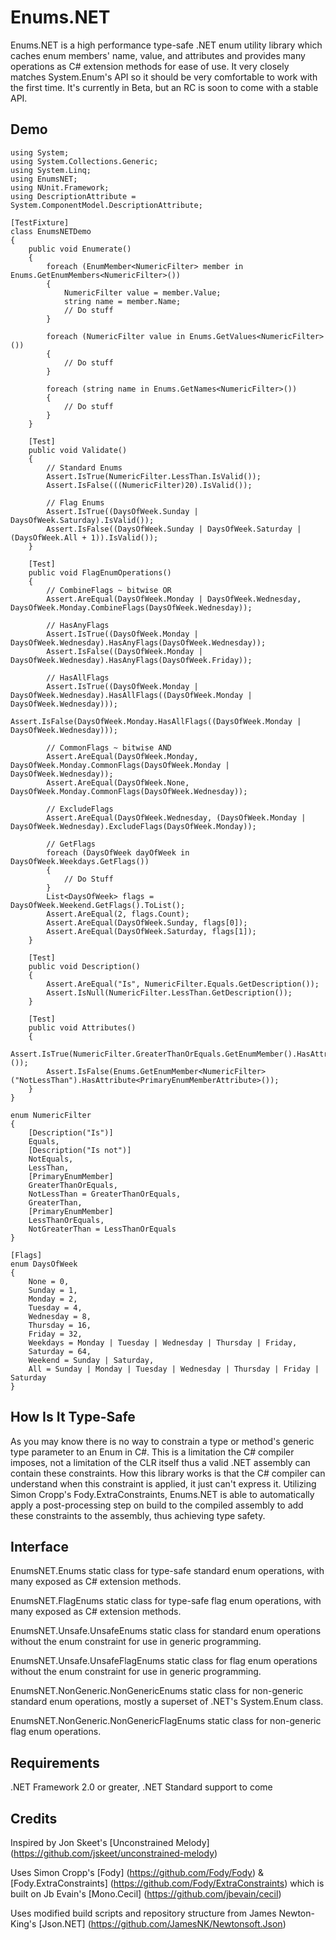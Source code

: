 # Enums.NET
Enums.NET is a high performance type-safe .NET enum utility library which caches enum members' name, value, and attributes and provides many operations as C# extension methods for ease of use. It very closely matches System.Enum's API so it should be very comfortable to work with the first time. It's currently in Beta, but an RC is soon to come with a stable API.

## Demo
    using System;
    using System.Collections.Generic;
    using System.Linq;
    using EnumsNET;
    using NUnit.Framework;
    using DescriptionAttribute = System.ComponentModel.DescriptionAttribute;
    
    [TestFixture]
    class EnumsNETDemo
    {
        public void Enumerate()
        {
            foreach (EnumMember<NumericFilter> member in Enums.GetEnumMembers<NumericFilter>())
            {
                NumericFilter value = member.Value;
                string name = member.Name;
                // Do stuff
            }
    
            foreach (NumericFilter value in Enums.GetValues<NumericFilter>())
            {
                // Do stuff
            }
    
            foreach (string name in Enums.GetNames<NumericFilter>())
            {
                // Do stuff
            }
        }
    
        [Test]
        public void Validate()
        {
            // Standard Enums
            Assert.IsTrue(NumericFilter.LessThan.IsValid());
            Assert.IsFalse(((NumericFilter)20).IsValid());
    
            // Flag Enums
            Assert.IsTrue((DaysOfWeek.Sunday | DaysOfWeek.Saturday).IsValid());
            Assert.IsFalse((DaysOfWeek.Sunday | DaysOfWeek.Saturday | (DaysOfWeek.All + 1)).IsValid());
        }
    
        [Test]
        public void FlagEnumOperations()
        {
            // CombineFlags ~ bitwise OR
            Assert.AreEqual(DaysOfWeek.Monday | DaysOfWeek.Wednesday, DaysOfWeek.Monday.CombineFlags(DaysOfWeek.Wednesday));
    
            // HasAnyFlags
            Assert.IsTrue((DaysOfWeek.Monday | DaysOfWeek.Wednesday).HasAnyFlags(DaysOfWeek.Wednesday));
            Assert.IsFalse((DaysOfWeek.Monday | DaysOfWeek.Wednesday).HasAnyFlags(DaysOfWeek.Friday));
    
            // HasAllFlags
            Assert.IsTrue((DaysOfWeek.Monday | DaysOfWeek.Wednesday).HasAllFlags((DaysOfWeek.Monday | DaysOfWeek.Wednesday)));
            Assert.IsFalse(DaysOfWeek.Monday.HasAllFlags((DaysOfWeek.Monday | DaysOfWeek.Wednesday)));
    
            // CommonFlags ~ bitwise AND
            Assert.AreEqual(DaysOfWeek.Monday, DaysOfWeek.Monday.CommonFlags(DaysOfWeek.Monday | DaysOfWeek.Wednesday));
            Assert.AreEqual(DaysOfWeek.None, DaysOfWeek.Monday.CommonFlags(DaysOfWeek.Wednesday));
    
            // ExcludeFlags
            Assert.AreEqual(DaysOfWeek.Wednesday, (DaysOfWeek.Monday | DaysOfWeek.Wednesday).ExcludeFlags(DaysOfWeek.Monday));
    
            // GetFlags
            foreach (DaysOfWeek dayOfWeek in DaysOfWeek.Weekdays.GetFlags())
            {
                // Do Stuff
            }
            List<DaysOfWeek> flags = DaysOfWeek.Weekend.GetFlags().ToList();
            Assert.AreEqual(2, flags.Count);
            Assert.AreEqual(DaysOfWeek.Sunday, flags[0]);
            Assert.AreEqual(DaysOfWeek.Saturday, flags[1]);
        }
    
        [Test]
        public void Description()
        {
            Assert.AreEqual("Is", NumericFilter.Equals.GetDescription());
            Assert.IsNull(NumericFilter.LessThan.GetDescription());
        }
    
        [Test]
        public void Attributes()
        {
            Assert.IsTrue(NumericFilter.GreaterThanOrEquals.GetEnumMember().HasAttribute<PrimaryEnumMemberAttribute>());
            Assert.IsFalse(Enums.GetEnumMember<NumericFilter>("NotLessThan").HasAttribute<PrimaryEnumMemberAttribute>());
        }
    }
    
    enum NumericFilter
    {
        [Description("Is")]
        Equals,
        [Description("Is not")]
        NotEquals,
        LessThan,
        [PrimaryEnumMember]
        GreaterThanOrEquals,
        NotLessThan = GreaterThanOrEquals,
        GreaterThan,
        [PrimaryEnumMember]
        LessThanOrEquals,
        NotGreaterThan = LessThanOrEquals
    }
    
    [Flags]
    enum DaysOfWeek
    {
        None = 0,
        Sunday = 1,
        Monday = 2,
        Tuesday = 4,
        Wednesday = 8,
        Thursday = 16,
        Friday = 32,
        Weekdays = Monday | Tuesday | Wednesday | Thursday | Friday,
        Saturday = 64,
        Weekend = Sunday | Saturday,
        All = Sunday | Monday | Tuesday | Wednesday | Thursday | Friday | Saturday
    }

## How Is It Type-Safe
As you may know there is no way to constrain a type or method's generic type parameter to an Enum in C#. This is a limitation the C# compiler imposes, not a limitation of the CLR itself thus a valid .NET assembly can contain these constraints. How this library works is that the C# compiler can understand when this constraint is applied, it just can't express it. Utilizing Simon Cropp's Fody.ExtraConstraints, Enums.NET is able to automatically apply a post-processing step on build to the compiled assembly to add these constraints to the assembly, thus achieving type safety.

## Interface
EnumsNET.Enums static class for type-safe standard enum operations, with many exposed as C# extension methods.

EnumsNET.FlagEnums static class for type-safe flag enum operations, with many exposed as C# extension methods.

EnumsNET.Unsafe.UnsafeEnums static class for standard enum operations without the enum constraint for use in generic programming.

EnumsNET.Unsafe.UnsafeFlagEnums static class for flag enum operations without the enum constraint for use in generic programming.

EnumsNET.NonGeneric.NonGenericEnums static class for non-generic standard enum operations, mostly a superset of .NET's System.Enum class.

EnumsNET.NonGeneric.NonGenericFlagEnums static class for non-generic flag enum operations.

## Requirements
.NET Framework 2.0 or greater, .NET Standard support to come

## Credits
Inspired by Jon Skeet's [Unconstrained Melody] (https://github.com/jskeet/unconstrained-melody)

Uses Simon Cropp's [Fody] (https://github.com/Fody/Fody) & [Fody.ExtraConstraints] (https://github.com/Fody/ExtraConstraints) which is built on Jb Evain's [Mono.Cecil] (https://github.com/jbevain/cecil)

Uses modified build scripts and repository structure from James Newton-King's [Json.NET] (https://github.com/JamesNK/Newtonsoft.Json)
